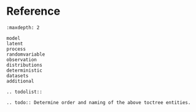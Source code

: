 # Reference

```{toctree}
:maxdepth: 2

model
latent
process
randomvariable
observation
distributions
deterministic
datasets
additional
```

```{eval-rst}
.. todolist::
```

```{eval-rst}
.. todo:: Determine order and naming of the above toctree entities.
```
